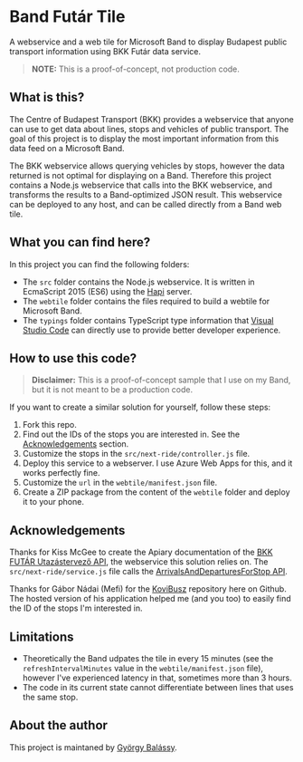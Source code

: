 # Band Futár Tile

A webservice and a web tile for Microsoft Band to display Budapest public transport information using BKK Futár data service.

> **NOTE:** This is a proof-of-concept, not production code.

## What is this?

The Centre of Budapest Transport (BKK) provides a webservice that anyone can use to get data about lines,
stops and vehicles of public transport. The goal of this project is to display the most important information
from this data feed on a Microsoft Band.

The BKK webservice allows querying vehicles by stops, however the data returned is not optimal for displaying
on a Band. Therefore this project contains a Node.js webservice that calls into the BKK webservice, and
transforms the results to a Band-optimized JSON result. This webservice can be deployed to any host, and can
be called directly from a Band web tile.

## What you can find here?

In this project you can find the following folders:

- The `src` folder contains the Node.js webservice. It is written in EcmaScript 2015 (ES6) using the [Hapi](http://hapijs.com) server.
- The `webtile` folder contains the files required to build a webtile for Microsoft Band. 
- The `typings` folder contains TypeScript type information that [Visual Studio Code](https://code.visualstudio.com) 
can directly use to provide better developer experience.

## How to use this code?

> **Disclaimer:** This is a proof-of-concept sample that I use on my Band, but it is not meant to be a production code.

If you want to create a similar solution for yourself, follow these steps:

1. Fork this repo.
2. Find out the IDs of the stops you are interested in. See the [Acknowledgements](#Acknowledgements) section.
3. Customize the stops in the `src/next-ride/controller.js` file.
4. Deploy this service to a webserver. I use Azure Web Apps for this, and it works perfectly fine.
5. Customize the `url` in the `webtile/manifest.json` file.
6. Create a ZIP package from the content of the `webtile` folder and deploy it to your phone.

## Acknowledgements

Thanks for Kiss McGee to create the Apiary documentation of the [BKK FUTÁR Utazástervező API](http://docs.bkkfutar.apiary.io),
the webservice this solution relies on. The `src/next-ride/service.js` file calls the 
[ArrivalsAndDeparturesForStop API](http://docs.bkkfutar.apiary.io/#reference/0/arrivalsanddeparturesforstop/arrivalsanddeparturesforstop).

Thanks for Gábor Nádai (Mefi) for the [KoviBusz](https://github.com/mefiblogger/KoviBusz) repository here on Github. The hosted version 
of his application helped me (and you too) to easily find the ID of the stops I'm interested in.

## Limitations

- Theoretically the Band udpates the tile in every 15 minutes (see the `refreshIntervalMinutes` value in the `webtile/manifest.json` file), 
however I've experienced latency in that, sometimes more than 3 hours.
- The code in its current state cannot differentiate between lines that uses the same stop.

## About the author

This project is maintaned by [György Balássy](http://gyorgybalassy.wordpress.com).

